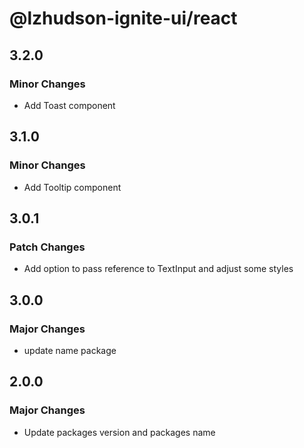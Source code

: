 # @lzhudson-ignite-ui/react

## 3.2.0

### Minor Changes

- Add Toast component

## 3.1.0

### Minor Changes

- Add Tooltip component

## 3.0.1

### Patch Changes

- Add option to pass reference to TextInput and adjust some styles

## 3.0.0

### Major Changes

- update name package

## 2.0.0

### Major Changes

- Update packages version and packages name
